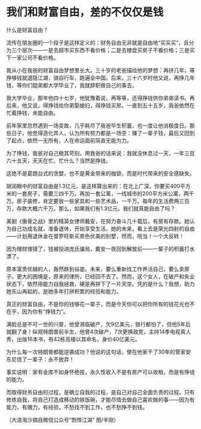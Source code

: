 # 我们和财富自由，差的不仅仅是钱

什么是财富自由？ 

流传在朋友圈的一个段子是这样定义的：财务自由无非就是自由地“买买买”，且分为三个层次——一是去超市买东西不看价格；二是去楼盘买房子不看价格；三是买下一家公司不看价格。 

我从小在我爸的财富自由梦想里长大。三十岁的老爸描绘他的梦想：再拼几年，等挣够钱就退隐江湖，骑自行车，跑遍全中国。后来，三十六岁时他又说，再挣几年钱，等你们姐弟都大学毕业了，我就辞职做自己的事去。 

我大学毕业，那年他四十七岁，他犹豫着说，再等等，还得挣钱供你弟弟读书。再后来，他又说，得挣钱给你弟娶媳妇，得挣钱买房。一直到五十五岁，我爸依然在忙着挣钱，未能自由。 

前年家里忽然遇到一场变故，几乎耗尽了我爸毕生积蓄，也一度让他消极度日。那些日子，他觉得造化弄人，认为所有努力都是一场空：赚了一辈子钱，最后又回到了起点，依然一无所有，人在命运面前简直无能为力。 

为了挣钱，我爸对自己极其苛刻。用我爸的话来说：我就没休息过一天，一年三百六十五天，天天在忙。忙什么？当然是挣钱。 

这绝不是葛朗台式的贪婪，也不是黄金带来的枷锁，而是时代带来的安全感缺失。 

胡润眼中的财富自由是1.3亿元，是这样算出来的：在北上广深，你要买400平方米的一套房子，需要三四千万。再加一套公寓，一线城市的200平方米公寓，两千万。房子装修，肯定要放一些家具和一些艺术品，一千万。每年的生活费两三百万，存款大概六千万。那么，如果我们有1.3亿元。我们就真能自由了吗？ 

美剧《傲骨之战》里的精英女律师戴安，在努力奋斗几十载后，有房有存款。她认为自己功成名就，准备退休，开始享受生活。她的未来，看上去是荣光四射的自由——计划用退休金在普罗旺斯买景色优美的别墅，然而，咣当！一个大反转！ 

因为理财理错了，钱被投进庞氏骗局，戴安一夜回到解放前——一輩子的积蓄打水漂了。 

原本富贵优越的人，轰然跌到谷底。未来，要么重新找工作养活自己，要么卖房子。更大的困境是，原来的律所，已经回不去了。然而，这个女人，在破产和失业状态下，依然用能力自我拯救，硬是再拼下了一片天空。凭的是什么？我想，助力她东山再起的，是她多年打拼积累的经验和能力。 

真正的财富自由，不是你的钱够花一辈子，而是今天你可以把你所有的钱花光也不在乎，因为你有“挣钱力”。 

满脸总是不可一世的川普，他曾濒临破产，欠9亿美元，银行都怕了，但他5年后就翻了身！纵观特朗普前半生，他曾4次破产，7次更换政党，主持14季电视真人秀，出版16本书，有42栋高楼以其命名，身价40亿美元。 

为什么每一次特朗普都能逆袭成功？他说的这句话，使在他家干了30年的管家安东尼信了一辈子：永不放弃！ 

事实说明：家有金库不如身怀绝技，永久性收入不是有房产可以收租，而是有挣钱的能力。 

而取得财务自由的过程，是确立自我的过程，是自己对自己全面负责的过程。只有修炼自我，将自己打造成移动的铁饭碗，才能尽情去做自己喜欢做的事——因为有能力，有魄力，有经验，不愁找不到工作，也不愁挣不到钱。 

（大浪淘沙摘自微信公众号“剽悍江湖” 图/辛刚）
